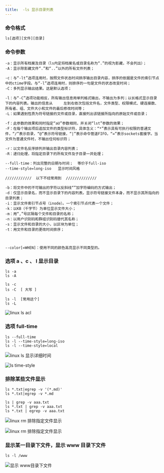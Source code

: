 ```yaml
---
title:  -ls 显示目录列表  
---
```

### 命令格式

``` php
ls[选项][文件][目录]
```

### 命令参数

```
-a：显示所有档案及目录（ls内定将档案名或目录名称为“.”的视为影藏，不会列出）；
-A：显示除影藏文件“.”和“..”以外的所有文件列表；

-c：与“-lt”选项连用时，按照文件状态时间排序输出目录内容，排序的依据是文件的索引节点中的ctime字段。与“-l”选项连用时，则排序的一句是文件的状态改变时间；
-C：多列显示输出结果。这是默认选项；

-l：与“-C”选项功能相反，所有输出信息用单列格式输出，不输出为多列；以长格式显示目录下的内容列表。输出的信息从     左到右依次包括文件名，文件类型、权限模式、硬连接数、所有者、组、文件大小和文件的最后修改时间等；
-L：如果遇到性质为符号链接的文件或目录，直接列出该链接所指向的原始文件或目录；

-f：此参数的效果和同时指定“aU”参数相同，并关闭“lst”参数的效果；
-F：在每个输出项后追加文件的类型标识符，具体含义：“*”表示具有可执行权限的普通文件，“/”表示目录，“@”表示符号链接，“|”表示命令管道FIFO，“=”表示sockets套接字。当文件为普通文件时，不输出任何标识符；

-r：以文件名反序排列并输出目录内容列表；
-R：递归处理，将指定目录下的所有文件及子目录一并处理；

--full-time：列出完整的日期与时间；  等价于full-iso
--time-style=long-iso   显示时间风格

////////////  以下不经常用到  //////////////

-b：将文件中的不可输出的字符以反斜线“”加字符编码的方式输出；
-d：仅显示目录名，而不显示目录下的内容列表。显示符号链接文件本身，而不显示其所指向的目录列表；
-i：显示文件索引节点号（inode）。一个索引节点代表一个文件；
-k：以KB（千字节）为单位显示文件大小；
-m：用“,”号区隔每个文件和目录的名称；
-n：以用户识别码和群组识别码替代其名称；
-s：显示文件和目录的大小，以区块为单位；
-t：用文件和目录的更改时间排序；



--color[=WHEN]：使用不同的颜色高亮显示不同类型的。
```

### 选项  a  、c 、 l  显示目录

```
ls -a
ls -A

ls -c
ls -C  [ 大写 ]

ls -l  [常用这个]
ls -L
```

![linux ls acl](/img/ubuntu/linux_command/linux_ls/ls_acl.png "linux ls acl")

### 选项  full-time 

```
ls --full-time
ls -l --time-style=long-iso
ls -l --time-style=local
```

![linux ls 显示详细时间](/img/ubuntu/linux_command/linux_ls/ls_full-time.png "linux ls full-time")

![ls time-style](/img/ubuntu/linux_command/linux_ls/time_style.png "ls time-style")

### 排除某些文件显示

```
ls *.txt|egrep -v '(*.md)'
ls *.txt|egrep -v *.md

ls | grep -v aaa.txt
ls *.txt | grep -v aaa.txt
ls *.txt | egrep -v aaa.txt
```

![linux rm 排除指定文件显示](/img/ubuntu/linux_command/linux_ls/ls_other_01.png "linux ls 排除指定文件显示")

![linux rm 排除指定文件显示](/img/ubuntu/linux_command/linux_ls/ls_other_02.png "linux ls 排除指定文件显示")

### 显示某一目录下文件，显示  www 目录下文件

```
ls -l /www
```

![显示 www目录下文件](/img/ubuntu/linux_command/linux_ls/ls_other_03.png "显示 www目录下文件")































